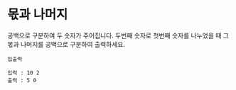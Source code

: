 # 몫과 나머지

공백으로 구분하여 두 숫자가 주어집니다.
두번째 숫자로 첫번째 숫자를 나누었을 때 그 몫과 나머지를 공백으로 구분하여 출력하세요.

```text
입출력

입력 : 10 2
출력 : 5 0
```
